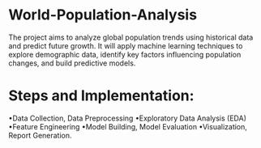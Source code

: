 # World-Population-Analysis
The project aims to analyze global population trends using historical data and predict future growth. It will apply machine learning techniques to explore demographic data, identify key factors influencing population changes, and build predictive models.

# Steps and Implementation:
•Data Collection, Data Preprocessing
•Exploratory Data Analysis (EDA)
•Feature Engineering
•Model Building, Model Evaluation
•Visualization, Report Generation.
